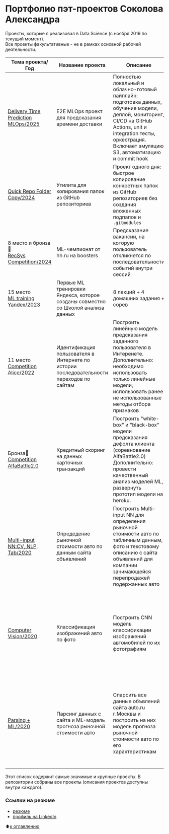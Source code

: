 # Портфолио пэт-проектов Соколова Александра

Проекты, которые я реализовал в Data Science (с ноября 2019 по текущий момент).  
Все проекты факультативные - не в рамках основной рабочей деятельности.  
  
| Тема проекта/Год | Название проекта | Описание | Стек и методы |
| --- | --- | --- | --- |
| [Delivery Time Prediction MLOps/2025](https://github.com/alex-sokolov2011/delivery-time-prediction-mlops) | E2E MLOps проект для предсказания времени доставки | Полностью локальный и облачно-готовый пайплайн: подготовка данных, обучение модели, деплой, мониторинг, CI/CD на GitHub Actions, unit и integration тесты, оркестрация. Включает эмуляцию S3, автоматизацию и commit hook | Docker, MLflow, FastAPI, MinIO, Grafana, Evidently, CatBoost, Hyperopt, Makefile, LocalStack, Prefect, isort, black, pylint |
| [Quick Repo Folder Copy/2024](https://github.com/alex-sokolov2011/quick-repo-folder-copy) | Утилита для копирования папок из GitHub репозиториев | Проект одного дня: быстрое копирование конкретных папок из GitHub репозиториев без создания вложенных подпапок и `.gitmodules` | Python, Git |
| 8 место и бронза🥉 <br>[RecSys Competition/2024](https://boosters.world/championship/hh_recsys) | ML-чемпионат от hh.ru на boosters| Предсказание вакансии, на которую пользователь откликнется по последовательности событий внутри сессий |  Polars, ASL, SASRec |  
| 15 место<br>[ML training Yandex/2023](https://github.com/alex-sokolov2011/skillfactory_rds/tree/master/module_10) | Первые ML тренировки Яндекса, которое созданы совместно со Школой анализа данных | 8 лекций + 4 домашних задания + сорев| numpy, sklearn, PyTorch |  
| 11 место<br>[Competition Alice/2022](https://github.com/alex-sokolov2011/skillfactory_rds/tree/master/module_9) | Идентификация пользователя в Интернете по истории последовательности переходов по сайтам | Построить линейную модель предсказания заданного пользователя в Интеренете. Дополнительно: необходимо использовать только линейные модели, использовать ранее не использованные методы отбора признаков| sklearn, LogisticRegression, SequentialFeatureSelector |  
| Бронза🥉<br>[Competition AlfaBattle2.0](https://github.com/alex-sokolov2011/skillfactory_rds/tree/master/diplom) | Кредитный скоринг на данных карточных транзакций | Построить "white-box" и "black-box" модели предсказания дефолта клиента (соревнование AlfaBattle2.0) Дополнительно: провести качественный анализ моделей ML, развернуть прототип модели на heroku. | lightgbm, catboost, sklearn, shap, tensorflow, GRU, GPU, gc, EDA, feature engineering, feature importance, feature permutation, target permutation, EarlyStopping |  
| [Multi-input NN:CV, NLP, Tab/2020](https://github.com/alex-sokolov2011/skillfactory_rds/tree/master/module_8) | Опредедение рыночной стоимости авто по данным сайта объявлений | Построить Multi-input NN для определения рыночной стоимости авто по табличным данным, фото и текстовому описанию с сайта объявлений для компании занимающейся перепродажей подержанных авто | catboost, sklearn, tensorflow, keras, albumentations, nltk, pymorphy2, efficientNet[B3,B4,B6], GPU, EDA, fine_tuning, LR-circle, EarlyStopping, blending |  
| [Computer Vision/2020](https://github.com/alex-sokolov2011/skillfactory_rds/tree/master/module_7) | Классификация изображений авто по фото | Построить CNN модель классификации изображений автомобилей по их фотографиям | tensorflow, keras, albumentations, Xception, efficientNet[B0,B3], GPU, EDA, transfer learning, fine_tuning, BIAS OFF + BatchNormalization, regularization l2 + DROPOUT, Adam, Adamax Nadam, EarlyStopping, EPOCHS_DROP, LR_UPDATE, extra fit on image size+, TTA, blending |  
| [Parsing + ML/2020](https://github.com/alex-sokolov2011/skillfactory_rds/tree/master/module_6) | Парсинг данных с сайта и ML-модель прогноза рыночной стоимости авто | Спарсить все данные объвлений сайта auto.ru г.Москвы и построить на них модель прогноза рыночной стоимости авто по его характеристикам | requests, json, beautifulsoup, EDA, feature engineering, feature selection methods(correlation matrix, ANOVA F test, Student t-test, feature_importances_RF, noise), sklearn(LinearReg, RandomForest, GradientBoostingReg, ExtraTreeReg, BaggingReg), stacking ensemble, blending |  

Этот список содержит самые значимые и крупные проекты. В репозитории собраны все проекты (описания проектов доступны внутри каждого).  

### Ссылки на резюме  
- [резюме](https://github.com/alex-sokolov2011/diplomas_and_certificates/blob/main/CV_DataScientist_Sokolov_2022.pdf)  
- [профиль на LinkedIn](https://www.linkedin.com/in/sokaa2011/)  

:arrow_up:[к оглавлению](https://github.com/alex-sokolov2011/skillfactory_rds/blob/master/README.md#Оглавление)


